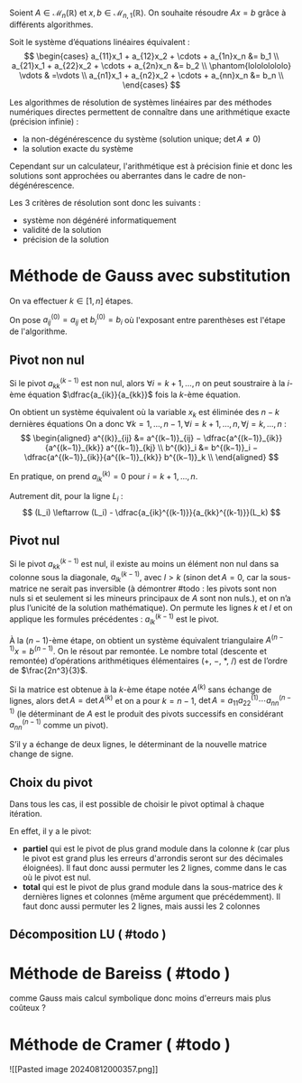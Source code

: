 Soient $A \in \mathcal{M}_n(\mathbb{R})$ et $x,b \in  \mathcal{M}_{n,1}(\mathbb{R})$.
On souhaite résoudre $Ax=b$ grâce à différents algorithmes.

Soit le système d’équations linéaires équivalent :
$$
\begin{cases}
a_{11}x_1 + a_{12}x_2 + \cdots + a_{1n}x_n &= b_1 \\
a_{21}x_1 + a_{22}x_2 + \cdots + a_{2n}x_n &= b_2 \\
\phantom{lolololololo} \vdots & =\vdots \\
a_{n1}x_1 + a_{n2}x_2 + \cdots + a_{nn}x_n &= b_n \\
\end{cases}
$$

Les algorithmes de résolution de systèmes linéaires par des méthodes numériques directes permettent de connaître dans une arithmétique exacte (précision infinie) :
- la non-dégénérescence du système (solution unique; $\det A \neq 0$)
- la solution exacte du système

Cependant sur un calculateur, l'arithmétique est à précision finie et donc les solutions sont approchées ou aberrantes dans le cadre de non-dégénérescence.

Les 3 critères de résolution sont donc les suivants :
- système non dégénéré informatiquement
- validité de la solution
- précision de la solution

# Méthode de Gauss avec substitution

On va effectuer $k \in [1,n]$ étapes.

On pose $a^{(0)}_{ij} = a_{ij}$ et $b^{(0)}_i = b_i$ où l'exposant entre parenthèses est l'étape de l'algorithme.

## Pivot non nul
Si le pivot $a^{(k−1)}_{kk}$ est non nul, alors $\forall i = k+1, \dots, n$ on peut soustraire à la $i$-ème équation $\dfrac{a_{ik}}{a_{kk}}$ fois la $k$-ème équation.

On obtient un système équivalent où la variable $x_k$ est éliminée des $n − k$ dernières équations
On a donc $\forall k = 1, \dots, n − 1, \forall i = k + 1, \dots, n, \forall j = k, \dots, n$ :
$$
\begin{aligned}
a^{(k)}_{ij} &= a^{(k−1)}_{ij} − \dfrac{a^{(k−1)}_{ik}}{a^{(k−1)}_{kk}} a^{(k−1)}_{kj} \\
b^{(k)}_i &= b^{(k−1)}_i − \dfrac{a^{(k−1)}_{ik}}{a^{(k−1)}_{kk}} b^{(k−1)}_k \\
\end{aligned}
$$

En pratique, on prend $a^{(k)}_{ik} = 0$ pour $i = k + 1, \dots, n$.

Autrement dit, pour la ligne $L_i$ :
$$
(L_i) \leftarrow (L_i) - \dfrac{a_{ik}^{(k-1)}}{a_{kk}^{(k-1)}}(L_k)
$$

## Pivot nul
Si le pivot $a^{(k−1)}_{kk}$ est nul, il existe au moins un élément non nul dans sa colonne sous la diagonale, $a^{(k−1)}_{lk}$, avec $l > k$ (sinon $\det A = 0$, car la sous-matrice ne serait pas inversible (à démontrer #todo : les pivots sont non nuls si et seulement si les mineurs principaux de $A$ sont non nuls.), et on n’a plus l’unicité de la solution mathématique). On permute les lignes $k$ et $l$ et on applique les formules précédentes : $a^{(k−1)}_{lk}$ est le pivot.

À la $(n − 1)$-ème étape, on obtient un système équivalent triangulaire $A^{(n−1)}x = b^{(n−1)}$. On le résout par remontée. Le nombre total (descente et remontée) d’opérations arithmétiques élémentaires ($+$, $-$, $*$, $/$) est de l’ordre de $\frac{2n^3}{3}$.

Si la matrice est obtenue à la $k$-ème étape notée $A^{(k)}$ sans échange de lignes, alors $\det A = \det A^{(k)}$ et on a pour $k = n−1$, $\det A = a_{11}a^{(1)}_{22} \cdots a^{(n−1)}_{nn}$ (le déterminant de $A$ est le produit des pivots successifs en considérant $a^{(n−1)}_{nn}$ comme un pivot).

S’il y a échange de deux lignes, le déterminant de la nouvelle matrice change de signe.
## Choix du pivot
Dans tous les cas, il est possible de choisir le pivot optimal à chaque itération.

En effet, il y a le pivot:
- **partiel** qui est le pivot de plus grand module dans la colonne $k$ (car plus le pivot est grand plus les erreurs d'arrondis seront sur des décimales éloignées). Il faut donc aussi permuter les 2 lignes, comme dans le cas où le pivot est nul.
- **total** qui est le pivot de plus grand module dans la sous-matrice des $k$ dernières lignes et colonnes (même argument que précédemment). Il faut donc aussi permuter les 2 lignes, mais aussi les 2 colonnes

## Décomposition LU ( #todo )
# Méthode de Bareiss ( #todo )
comme Gauss mais calcul symbolique donc moins d'erreurs mais plus coûteux ?
# Méthode de Cramer ( #todo )
![[Pasted image 20240812000357.png]]